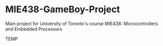 # MIE438-GameBoy-Project
Main project for University of Toronto's course MIE438: Microcontrollers and Embedded Processors

TEMP
